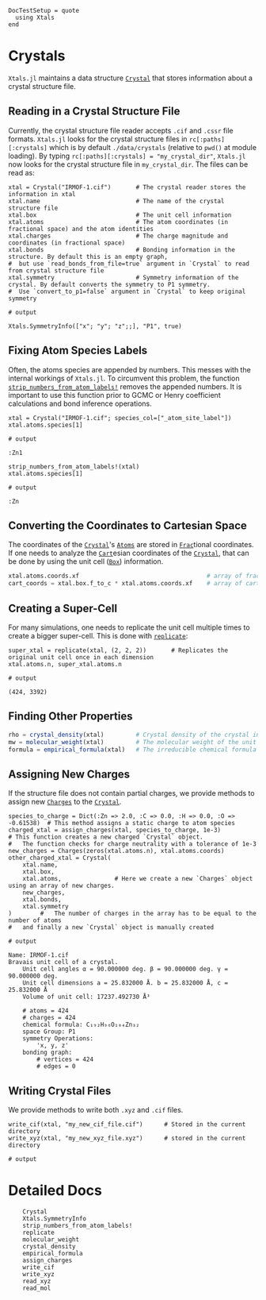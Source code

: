 ```@meta
DocTestSetup = quote
  using Xtals
end
```

# Crystals

`Xtals.jl` maintains a data structure [`Crystal`](@ref) that stores information about a crystal structure file.

## Reading in a Crystal Structure File

Currently, the crystal structure file reader accepts `.cif` and `.cssr` file formats.
`Xtals.jl` looks for the crystal structure files in `rc[:paths][:crystals]` which is by default `./data/crystals` (relative to `pwd()` at module loading).
By typing `rc[:paths][:crystals] = "my_crystal_dir"`, `Xtals.jl` now looks for the crystal structure file in `my_crystal_dir`.
The files can be read as:

```jldoctest crystal; output=false
xtal = Crystal("IRMOF-1.cif")       # The crystal reader stores the information in xtal
xtal.name                           # The name of the crystal structure file
xtal.box                            # The unit cell information
xtal.atoms                          # The atom coordinates (in fractional space) and the atom identities
xtal.charges                        # The charge magnitude and coordinates (in fractional space)
xtal.bonds                          # Bonding information in the structure. By default this is an empty graph,
#  but use `read_bonds_from_file=true` argument in `Crystal` to read from crystal structure file
xtal.symmetry                       # Symmetry information of the crystal. By default converts the symmetry to P1 symmetry.
#  Use `convert_to_p1=false` argument in `Crystal` to keep original symmetry

# output

Xtals.SymmetryInfo(["x"; "y"; "z";;], "P1", true)
```

## Fixing Atom Species Labels

Often, the atoms species are appended by numbers.
This messes with the internal workings of `Xtals.jl`.
To circumvent this problem, the function [`strip_numbers_from_atom_labels!`](@ref) removes the appended numbers.
It is important to use this function prior to GCMC or Henry coefficient calculations and bond inference operations.

```jldoctest crystal
xtal = Crystal("IRMOF-1.cif"; species_col=["_atom_site_label"])
xtal.atoms.species[1]

# output

:Zn1
```

```jldoctest crystal
strip_numbers_from_atom_labels!(xtal)
xtal.atoms.species[1]

# output

:Zn
```

## Converting the Coordinates to Cartesian Space

The coordinates of the [`Crystal`](@ref)'s [`Atoms`](@ref) are stored in [`Frac`](@ref)tional coordinates.
If one needs to analyze the [`Cart`](@ref)esian coordinates of the [`Crystal`](@ref), that can be done by using the unit cell ([`Box`](@ref)) information.

```julia
xtal.atoms.coords.xf                                    # array of fractional coordinates
cart_coords = xtal.box.f_to_c * xtal.atoms.coords.xf    # array of cartesian coordinates
```

## Creating a Super-Cell

For many simulations, one needs to replicate the unit cell multiple times to create a bigger super-cell.
This is done with [`replicate`](@ref):

```jldoctest crystal
super_xtal = replicate(xtal, (2, 2, 2))       # Replicates the original unit cell once in each dimension
xtal.atoms.n, super_xtal.atoms.n

# output

(424, 3392)
```

## Finding Other Properties

```julia
rho = crystal_density(xtal)         # Crystal density of the crystal in kg/m^2
mw = molecular_weight(xtal)         # The molecular weight of the unit cell in amu
formula = empirical_formula(xtal)   # The irreducible chemical formula of the crystal
```

## Assigning New Charges

If the structure file does not contain partial charges, we provide methods to assign new [`Charges`](@ref) to the [`Crystal`](@ref).

```jldoctest crystal; output=false
species_to_charge = Dict(:Zn => 2.0, :C => 0.0, :H => 0.0, :O => -0.61538)  # This method assigns a static charge to atom species
charged_xtal = assign_charges(xtal, species_to_charge, 1e-3)                # This function creates a new charged `Crystal` object.
#   The function checks for charge neutrality with a tolerance of 1e-3
new_charges = Charges(zeros(xtal.atoms.n), xtal.atoms.coords)
other_charged_xtal = Crystal(
    xtal.name,
    xtal.box,
    xtal.atoms,               # Here we create a new `Charges` object using an array of new charges.
    new_charges,
    xtal.bonds,
    xtal.symmetry
)        #   The number of charges in the array has to be equal to the number of atoms
#   and finally a new `Crystal` object is manually created

# output

Name: IRMOF-1.cif
Bravais unit cell of a crystal.
	Unit cell angles α = 90.000000 deg. β = 90.000000 deg. γ = 90.000000 deg.
	Unit cell dimensions a = 25.832000 Å. b = 25.832000 Å, c = 25.832000 Å
	Volume of unit cell: 17237.492730 Å³

	# atoms = 424
	# charges = 424
	chemical formula: C₁₉₂H₉₆O₁₀₄Zn₃₂
	space Group: P1
	symmetry Operations:
		'x, y, z'
	bonding graph:
		# vertices = 424
		# edges = 0
```

## Writing Crystal Files

We provide methods to write both `.xyz` and `.cif` files.

```jldoctest crystal; output=false
write_cif(xtal, "my_new_cif_file.cif")      # Stored in the current directory
write_xyz(xtal, "my_new_xyz_file.xyz")      # stored in the current directory

# output

```

# Detailed Docs

```@docs
    Crystal
    Xtals.SymmetryInfo
    strip_numbers_from_atom_labels!
    replicate
    molecular_weight
    crystal_density
    empirical_formula
    assign_charges
    write_cif
    write_xyz
    read_xyz
    read_mol
```
